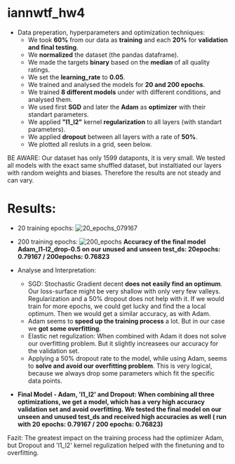 # iannwtf_hw4

+ Data preperation, hyperparameters and optimization techniques:
  - We took **60%** from our data as **training** and each **20%** for **validation and final testing**.
  - We **normalized** the dataset (the pandas dataframe).
  - We made the targets **binary** based on the **median** of all quality ratings.
  - We set the **learning_rate** to **0.05**.
  - We trained and analysed the models for **20 and 200 epochs**.
  - We trained **8 different models** under with different conditions, and analysed them.
  - We used first **SGD** and later the **Adam** as **optimizer** with their standart parameters.
  - We applied **"l1_l2"** kernel **regularization** to all layers (with standart parameters).
  - We applied **dropout** between all layers with a rate of **50%**.
  - We plotted all resluts in a grid, seen below.

BE AWARE: Our dataset has only 1599 dataponts, it is very small. We tested all models with the exact same shuffled dataset, but instaltiated our layers with random weights and biases. Therefore the results are not steady and can vary.

# Results:

+ 20 training epochs:
![20_epochs_079167](https://user-images.githubusercontent.com/93341845/142773423-f82e2141-3220-4e0b-a58c-5f4f6c42c196.png)


+ 200 training epochs:
  ![200_epochs](https://user-images.githubusercontent.com/93341845/142739086-7e495a31-193c-4fb9-a503-fed8ccf9e12d.png)
**Accuracy of the final model Adam_l1-l2_drop-0.5 on our unused and unseen test_ds: 20epochs: 0.79167 / 200epochs: 0.76823**
+ Analyse and Interpretation: 
  - SGD: Stochastic Gradient decent **does not easily find an optimum**. Our loss-surface might be very shallow with only very few valleys. Regularization and a 50% dropout does not help with it. If we would train for more epochs, we could get lucky and find the a local optimum. Then we would get a similar accuracy, as with Adam.
  - Adam seems to **speed up the training process** a lot. But in our case we **got some overfitting**.
  - Elastic net regulization: When combined with Adam it does not solve our overfitting problem. But it slightly increasees our accuracy for the validation set.
  - Applying a 50% dropout rate to the model, while using Adam, seems to **solve and avoid our overfitting problem**. This is very logical, because we always drop some parameters which fit the specific data points. 
 - **Final Model - Adam, 'l1_l2' and Dropout: When combining all three optimizations, we get a model, which has a very high accuracy validation set and avoid overfitting. We tested the final model on our unseen and unused test_ds and received high accuracies as well ( run with 20 epochs: 0.79167 / 200 epochs: 0.76823)**

Fazit: The greatest impact on the training process had the optimizer Adam, but Dropout and 'l1_l2' kernel regulization helped with the finetuning and to overfitting.

